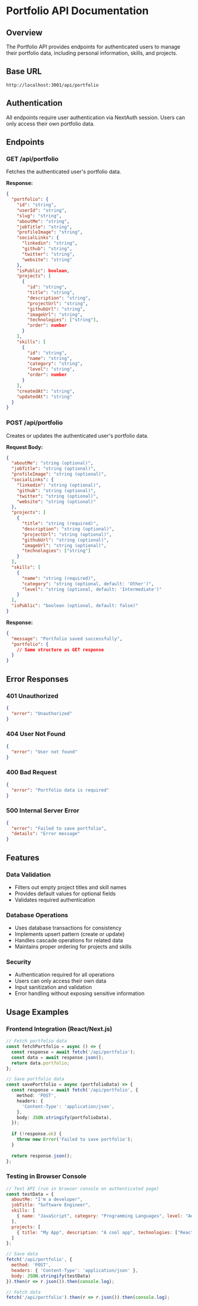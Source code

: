 # Portfolio API Documentation

## Overview
The Portfolio API provides endpoints for authenticated users to manage their portfolio data, including personal information, skills, and projects.

## Base URL
```
http://localhost:3001/api/portfolio
```

## Authentication
All endpoints require user authentication via NextAuth session. Users can only access their own portfolio data.

## Endpoints

### GET /api/portfolio
Fetches the authenticated user's portfolio data.

**Response:**
```json
{
  "portfolio": {
    "id": "string",
    "userId": "string", 
    "slug": "string",
    "aboutMe": "string",
    "jobTitle": "string",
    "profileImage": "string",
    "socialLinks": {
      "linkedin": "string",
      "github": "string", 
      "twitter": "string",
      "website": "string"
    },
    "isPublic": boolean,
    "projects": [
      {
        "id": "string",
        "title": "string",
        "description": "string",
        "projectUrl": "string", 
        "githubUrl": "string",
        "imageUrl": "string",
        "technologies": ["string"],
        "order": number
      }
    ],
    "skills": [
      {
        "id": "string", 
        "name": "string",
        "category": "string",
        "level": "string",
        "order": number
      }
    ],
    "createdAt": "string",
    "updatedAt": "string"
  }
}
```

### POST /api/portfolio
Creates or updates the authenticated user's portfolio data.

**Request Body:**
```json
{
  "aboutMe": "string (optional)",
  "jobTitle": "string (optional)", 
  "profileImage": "string (optional)",
  "socialLinks": {
    "linkedin": "string (optional)",
    "github": "string (optional)",
    "twitter": "string (optional)", 
    "website": "string (optional)"
  },
  "projects": [
    {
      "title": "string (required)",
      "description": "string (optional)",
      "projectUrl": "string (optional)",
      "githubUrl": "string (optional)", 
      "imageUrl": "string (optional)",
      "technologies": ["string"] 
    }
  ],
  "skills": [
    {
      "name": "string (required)",
      "category": "string (optional, default: 'Other')",
      "level": "string (optional, default: 'Intermediate')"
    }
  ],
  "isPublic": "boolean (optional, default: false)"
}
```

**Response:**
```json
{
  "message": "Portfolio saved successfully",
  "portfolio": {
    // Same structure as GET response
  }
}
```

## Error Responses

### 401 Unauthorized
```json
{
  "error": "Unauthorized"
}
```

### 404 User Not Found
```json
{
  "error": "User not found"
}
```

### 400 Bad Request
```json
{
  "error": "Portfolio data is required"
}
```

### 500 Internal Server Error
```json
{
  "error": "Failed to save portfolio",
  "details": "Error message"
}
```

## Features

### Data Validation
- Filters out empty project titles and skill names
- Provides default values for optional fields
- Validates required authentication

### Database Operations
- Uses database transactions for consistency
- Implements upsert pattern (create or update)
- Handles cascade operations for related data
- Maintains proper ordering for projects and skills

### Security
- Authentication required for all operations
- Users can only access their own data
- Input sanitization and validation
- Error handling without exposing sensitive information

## Usage Examples

### Frontend Integration (React/Next.js)

```typescript
// Fetch portfolio data
const fetchPortfolio = async () => {
  const response = await fetch('/api/portfolio');
  const data = await response.json();
  return data.portfolio;
};

// Save portfolio data
const savePortfolio = async (portfolioData) => {
  const response = await fetch('/api/portfolio', {
    method: 'POST',
    headers: {
      'Content-Type': 'application/json',
    },
    body: JSON.stringify(portfolioData),
  });
  
  if (!response.ok) {
    throw new Error('Failed to save portfolio');
  }
  
  return response.json();
};
```

### Testing in Browser Console

```javascript
// Test API (run in browser console on authenticated page)
const testData = {
  aboutMe: "I'm a developer",
  jobTitle: "Software Engineer", 
  skills: [
    { name: "JavaScript", category: "Programming Languages", level: "Advanced" }
  ],
  projects: [
    { title: "My App", description: "A cool app", technologies: ["React", "Node.js"] }
  ]
};

// Save data
fetch('/api/portfolio', {
  method: 'POST',
  headers: { 'Content-Type': 'application/json' },
  body: JSON.stringify(testData)
}).then(r => r.json()).then(console.log);

// Fetch data
fetch('/api/portfolio').then(r => r.json()).then(console.log);
```